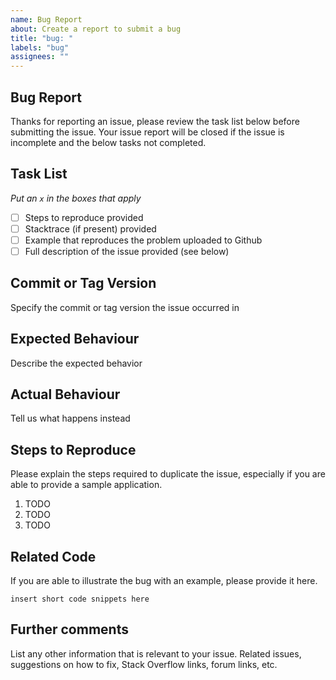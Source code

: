 ```yaml
---
name: Bug Report
about: Create a report to submit a bug
title: "bug: "
labels: "bug"
assignees: ""
---
```


## Bug Report

Thanks for reporting an issue, please review the task list below before submitting the
issue. Your issue report will be closed if the issue is incomplete and the below tasks not completed.

## Task List
_Put an `x` in the boxes that apply_

- [ ] Steps to reproduce provided
- [ ] Stacktrace (if present) provided
- [ ] Example that reproduces the problem uploaded to Github
- [ ] Full description of the issue provided (see below)

## Commit or Tag Version

Specify the commit or tag version the issue occurred in

## Expected Behaviour

Describe the expected behavior

## Actual Behaviour

Tell us what happens instead

## Steps to Reproduce

Please explain the steps required to duplicate the issue, especially if you are able to provide a sample application.

1. TODO
2. TODO
3. TODO

## Related Code

If you are able to illustrate the bug with an example, please provide it here.

```
insert short code snippets here
```

## Further comments

List any other information that is relevant to your issue. Related issues, suggestions on how to fix, Stack Overflow links, forum links, etc.
